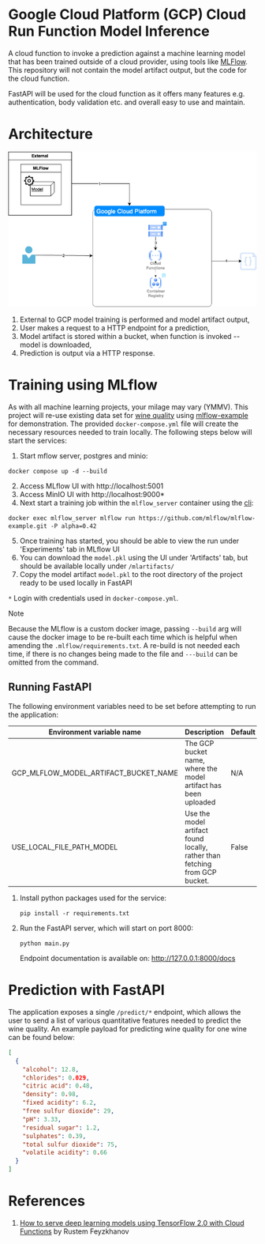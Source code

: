 # Google Cloud Platform (GCP) Cloud Run Function Model Inference

A cloud function to invoke a prediction against a machine learning model that has been trained outside
of a cloud provider, using tools like [MLFlow](https://mlflow.org/). This repository will not contain
the model artifact output, but the code for the cloud function.

FastAPI will be used for the cloud function as it offers many features e.g. authentication, body validation etc.
and overall easy to use and maintain.

# Architecture

![proposed-model-inference-architecture](./docs/drawio/cloud-function-model-inference-overview.png)

1. External to GCP model training is performed and model artifact output,
2. User makes a request to a HTTP endpoint for a prediction,
3. Model artifact is stored within a bucket, when function is invoked -- model is downloaded,
4. Prediction is output via a HTTP response.

# Training using MLflow

As with all machine learning projects, your milage may vary (YMMV). This project will re-use existing data set for
[wine quality](https://archive.ics.uci.edu/dataset/186/wine+quality) using [mlflow-example](https://github.com/mlflow/mlflow-example)
for demonstration. The provided `docker-compose.yml` file will create the necessary resources needed to train locally.
The following steps below will start the services:

1. Start mflow server, postgres and minio:

```shell
docker compose up -d --build
```

2. Access MLflow UI with http://localhost:5001
3. Access MinIO UI with http://localhost:9000*
4. Next start a training job within the `mlflow_server` container using the [cli](https://mlflow.org/docs/latest/cli.html#mlflow-run):

```shell
docker exec mlflow_server mlflow run https://github.com/mlflow/mlflow-example.git -P alpha=0.42
```

5. Once training has started, you should be able to view the run under 'Experiments' tab in MLflow UI
6. You can download the `model.pkl` using the UI under 'Artifacts' tab, but should be available locally under `/mlartifacts/`
7. Copy the model artifact `model.pkl` to the root directory of the project ready to be used locally in FastAPI

`*` Login with credentials used in `docker-compose.yml`.

> [!NOTE]
>
> Because the MLflow is a custom docker image, passing `--build` arg will cause the docker image to be re-built each time
> which is helpful when amending the `.mlflow/requirements.txt`. A re-build is not needed each time, if there is no changes
> being made to the file and `---build` can be omitted from the command.

## Running FastAPI

The following environment variables need to be set before attempting to run the application:

| Environment variable name             | Description                                                                 | Default | Required |
|---------------------------------------|-----------------------------------------------------------------------------|---------|----------|
| GCP_MLFLOW_MODEL_ARTIFACT_BUCKET_NAME | The GCP bucket name, where the model artifact has been uploaded             | N/A     | Yes      |
| USE_LOCAL_FILE_PATH_MODEL             | Use the model artifact found locally, rather than fetching from GCP bucket. | False   | No       |


1. Install python packages used for the service:

   ```shell
   pip install -r requirements.txt
   ```

2. Run the FastAPI server, which will start on port 8000:

   ```shell
   python main.py
   ```

   Endpoint documentation is available on: http://127.0.0.1:8000/docs

# Prediction with FastAPI

The application exposes  a single `/predict/*` endpoint, which allows the user to send a list of various quantitative
features needed to predict the wine quality. An example payload for predicting wine quality for one wine can be found below:

```json
[
  {
    "alcohol": 12.8,
    "chlorides": 0.029,
    "citric acid": 0.48,
    "density": 0.98,
    "fixed acidity": 6.2,
    "free sulfur dioxide": 29,
    "pH": 3.33,
    "residual sugar": 1.2,
    "sulphates": 0.39,
    "total sulfur dioxide": 75,
    "volatile acidity": 0.66
  }
]
```

# References

1. [How to serve deep learning models using TensorFlow 2.0 with Cloud Functions](https://cloud.google.com/blog/products/ai-machine-learning/how-to-serve-deep-learning-models-using-tensorflow-2-0-with-cloud-functions) by Rustem Feyzkhanov
